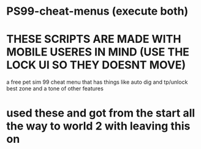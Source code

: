 # PS99-cheat-menus (execute both)
# THESE SCRIPTS ARE MADE WITH MOBILE USERES IN MIND (USE THE LOCK UI SO THEY DOESNT MOVE)
a free pet sim 99 cheat menu that has things like auto dig and tp/unlock best zone and a tone of other features
# used these and got from the start all the way to world 2 with leaving this on
